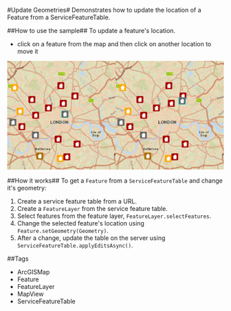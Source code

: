#Update Geometries#
Demonstrates how to update the location of a Feature from a ServiceFeatureTable.

##How to use the sample##
To update a feature's location.
 - click on a feature from the map and then click on another location to move it

![](UpdateGeometries.png)

##How it works##
To get a `Feature` from a `ServiceFeatureTable` and change it's geometry:

1. Create a service feature table from a URL.
2. Create a `FeatureLayer` from the service feature table.
3. Select features from the feature layer, `FeatureLayer.selectFeatures`.
4. Change the selected feature's location using `Feature.setGeometry(Geometry)`.
5. After a change, update the table on the server using `ServiceFeatureTable.applyEditsAsync()`.

##Tags
- ArcGISMap
- Feature
- FeatureLayer
- MapView
- ServiceFeatureTable
